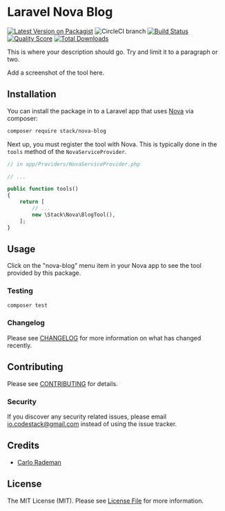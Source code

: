 # Laravel Nova Blog

[![Latest Version on Packagist](https://img.shields.io/packagist/v/codebase/nova-blog.svg?style=flat-square)](https://packagist.org/packages/codebase/nova-blog)
![CircleCI branch](https://img.shields.io/circleci/project/github/CodeStacked/nova-blog/master.svg?style=flat-square)
[![Build Status](https://img.shields.io/travis/Stack/nova-blog/master.svg?style=flat-square)](https://travis-ci.org/Stack/nova-blog)
[![Quality Score](https://img.shields.io/scrutinizer/g/Stack/nova-blog.svg?style=flat-square)](https://scrutinizer-ci.com/g/Stack/nova-blog)
[![Total Downloads](https://img.shields.io/packagist/dt/codebase/nova-blog.svg?style=flat-square)](https://packagist.org/packages/codebase/nova-blog)


This is where your description should go. Try and limit it to a paragraph or two.

Add a screenshot of the tool here.

## Installation

You can install the package in to a Laravel app that uses [Nova](https://nova.laravel.com) via composer:

```bash
composer require stack/nova-blog
```

Next up, you must register the tool with Nova. This is typically done in the `tools` method of the `NovaServiceProvider`.

```php
// in app/Providers/NovaServiceProvider.php

// ...

public function tools()
{
    return [
        // ...
        new \Stack\Nova\BlogTool(),
    ];
}
```

## Usage

Click on the "nova-blog" menu item in your Nova app to see the tool provided by this package.

### Testing

``` bash
composer test
```

### Changelog

Please see [CHANGELOG](CHANGELOG.md) for more information on what has changed recently.

## Contributing

Please see [CONTRIBUTING](CONTRIBUTING.md) for details.

### Security

If you discover any security related issues, please email io.codestack@gmail.com instead of using the issue tracker.

## Credits

- [Carlo Rademan](https://github.com/CodeStacked)

## License

The MIT License (MIT). Please see [License File](LICENSE.md) for more information.
